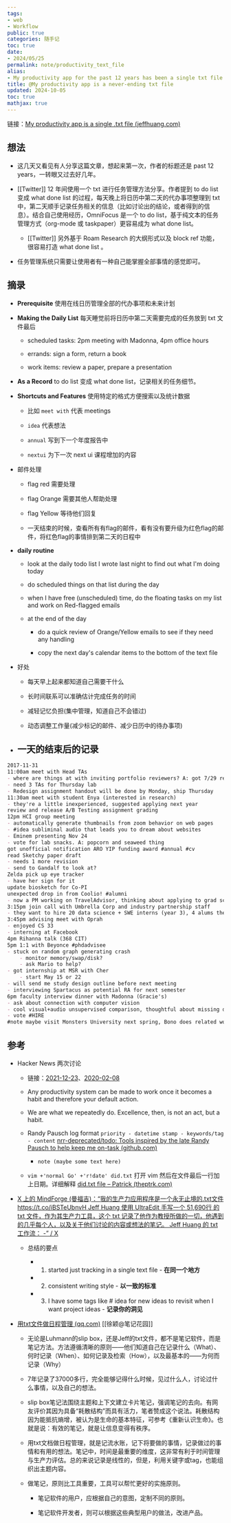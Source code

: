 ```yaml
---
tags:
- web
- Workflow
public: true
categories: 随手记
toc: true
date:
- 2024/05/25
permalink: note/productivity_text_file
alias:
- My productivity app for the past 12 years has been a single txt file
title: @My productivity app is a never-ending txt file
updated: 2024-10-05
toc: true
mathjax: true
---
```


链接：[My productivity app is a single .txt file (jeffhuang.com)](https://jeffhuang.com/productivity_text_file/)

<!--more-->

## 想法

  + 这几天又看见有人分享这篇文章，想起来第一次，作者的标题还是 past 12 years，一转眼又过去好几年。

  + [[Twitter]] 12 年间使用一个 txt 进行任务管理方法分享。作者提到 to do list 变成 what done list 的过程，每天晚上将日历中第二天的代办事项整理到 txt 中，第二天顺手记录任务相关的信息（比如讨论出的结论，或者得到的信息）。结合自己使用经历，OmniFocus 是一个 to do list，基于纯文本的任务管理方式（org-mode 或 taskpaper）更容易成为 what done list。

    + [[Twitter]] 另外基于 Roam Research 的大纲形式以及 block ref 功能，很容易打造 what done list 。

  + 任务管理系统只需要让使用者有一种自己能掌握全部事情的感觉即可。

## 摘录

  + **Prerequisite** 使用在线日历管理全部的代办事项和未来计划

  + **Making the Daily List** 每天睡觉前将日历中第二天需要完成的任务放到 txt  文件最后

    + scheduled tasks: 2pm meeting with Madonna, 4pm office hours

    + errands: sign a form, return a book

    + work items: review a paper, prepare a presentation

  + **As a Record** to do list 变成  what done list，记录相关的任务细节。

  + **Shortcuts and Features** 使用特定的格式方便搜索以及统计数据

    + 比如 `meet with` 代表 meetings

    + `idea`  代表想法

    + `annual` 写到下一个年度报告中

    + `nextui` 为下一次 next ui 课程增加的内容

  + 邮件处理

    + flag red 需要处理

    + flag Orange  需要其他人帮助处理

    + flag Yellow 等待他们回复

    + 一天结束的时候，查看所有有flag的邮件，看有没有要升级为红色flag的邮件，将红色flag的事情排到第二天的日程中

  + **daily routine**

    + look at the daily todo list I wrote last night to find out what I'm doing today

    + do scheduled things on that list during the day

    + when I have free (unscheduled) time, do the floating tasks on my list and work on Red-flagged emails

    + at the end of the day

      + do a quick review of Orange/Yellow emails to see if they need any handling

      + copy the next day's calendar items to the bottom of the text file

  + 好处

    + 每天早上起来都知道自己需要干什么

    + 长时间联系可以准确估计完成任务的时间

    + 减轻记忆负担(集中管理，知道自己不会错过)

    + 动态调整工作量(减少标记的邮件、减少日历中的待办事项)

  + ## 一天的结束后的记录

```markdown
2017-11-31
11:00am meet with Head TAs
- where are things at with inviting portfolio reviewers? A: got 7/29 replies
- need 3 TAs for Thursday lab
- Redesign assignment handout will be done by Monday, ship Thursday
11:30am meet with student Enya (interested in research)
- they're a little inexperienced, suggested applying next year
review and release A/B Testing assignment grading
12pm HCI group meeting
- automatically generate thumbnails from zoom behavior on web pages
- #idea subliminal audio that leads you to dream about websites
- Eminem presenting Nov 24
- vote for lab snacks. A: popcorn and seaweed thing
got unofficial notification ARO YIP funding award #annual #cv
read Sketchy paper draft
- needs 1 more revision
- send to Gandalf to look at?
Zelda pick up eye tracker
- have her sign for it
update biosketch for Co-PI
unexpected drop in from Coolio! #alumni
- now a PM working on TravelAdvisor, thinking about applying to grad school
3:15pm join call with Umbrella Corp and industry partnership staff
- they want to hire 20 data science + SWE interns (year 3), 4 alums there as SWE
3:45pm advising meet with Oprah
- enjoyed CS 33
- interning at Facebook
4pm Rihanna talk (368 CIT)
5pm 1:1 with Beyonce #phdadvisee
- stuck on random graph generating crash
	- monitor memory/swap/disk?
	- ask Mario to help?
- got internship at MSR with Cher
	- start May 15 or 22
- will send me study design outline before next meeting
- interviewing Spartacus as potential RA for next semester
6pm faculty interview dinner with Madonna (Gracie's)
- ask about connection with computer vision
- cool visual+audio unsupervised comparison, thoughtful about missing data, would work with ugrads (?), likes biking, teach compvis + graphics
- vote #HIRE
#note maybe visit Monsters University next spring, Bono does related work
```

## 参考

  + Hacker News 两次讨论

    + 链接：[2021-12-23](https://news.ycombinator.com/item?id=29661167#/)、[2020-02-08](https://news.ycombinator.com/item?id=22276184#/)

    + Any productivity system can be made to work once it becomes a habit and therefore your default action.

    + We are what we repeatedly do. Excellence, then, is not an act, but a habit.

    + Randy Pausch log format `priority - datetime stamp - keywords/tag - content` [nrr-deprecated/todo: Tools inspired by the late Randy Pausch to help keep me on-task (github.com)](https://github.com/nrr-deprecated/todo#/)

      + `note (maybe some text here)`

    + `vim +'normal Go' +'r!date' did.txt` 打开 vim 然后在文件最后一行加上日期。详细解释 [did.txt file – Patrick (theptrk.com)](https://theptrk.com/2018/07/11/did-txt-file/#/)

  + [X 上的 MindForge (曼福吉)：“我的生产力应用程序是一个永无止境的.txt文件 https://t.co/iBSTeUbnvH Jeff Huang 使用 UltraEdit 手写一个 51,690行 的txt 文件，作为其生产力工具，这个 txt 记录了他作为教授所做的一切，他遇到的几乎每个人，以及关于他们讨论的内容或想法的笔记。 Jeff Huang 的 txt 工作流： -” / X](https://x.com/henices/status/1793289832149499969)

    + 总结的要点

      + 1. started just tracking in a single text file - **在同一个地方**

      + 2. consistent writing style - **以一致的标准**

      + 3. I have some tags like # idea for new ideas to revisit when I want project ideas - **记录你的洞见**

  + [用txt文件做日程管理 (qq.com)](https://mp.weixin.qq.com/s?__biz=MzA3MTk1NzcxNA==&mid=2650523612&idx=1&sn=b4f2d0fcb73c0efb0c6bc8f0821dd998&chksm=872aca61b05d43773be6f376decd5ba24000e54e534b1f8343dfddd988e1395954776ba90b8d&scene=21#wechat_redirect) [[徐颖@笔记花园]]

    + 无论是Luhmann的slip box，还是Jeff的txt文件，都不是笔记软件，而是笔记方法。方法遵循清晰的原则——他们知道自己在记录什么（What）、何时记录（When）、如何记录及检索（How），以及最基本的——为何而记录（Why）

    + 7年记录了37000多行，完全能够记得什么时候，见过什么人，讨论过什么事情，以及自己的想法。

    + slip box笔记法围绕主题和上下文建立卡片笔记，强调笔记的去向。有网友评价其因为具备“耗散结构”而具有活力，笔者赞成这个说法。耗散结构因为能抵抗熵增，被认为是生命的基本特征，可参考《重新认识生命》。也就是说：有效的笔记，就是让信息变得有秩序。

    + 用txt文档做日程管理，就是记流水账，记下将要做的事情，记录做过的事情和有用的想法。笔记中，时间是最重要的维度，这非常有利于时间管理与生产力评估。总的来说记录是线性的，但是，利用关键字或tag，也能组织出主题内容。

    + 做笔记，原则比工具重要，工具可以帮忙更好的实施原则。

      + 笔记软件的用户，应根据自己的意图，定制不同的原则。

      + 笔记软件开发者，则可以根据这些典型用户的做法，改进产品。




